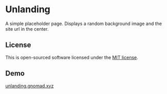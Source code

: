 # Unlanding

A simple placeholder page. Displays a random background image and the site url in the center.

## License

This is open-sourced software licensed under the [MIT license](https://opensource.org/licenses/MIT).

## Demo

[unlanding.gnomad.xyz](http://unlanding.gnomad.xyz)
